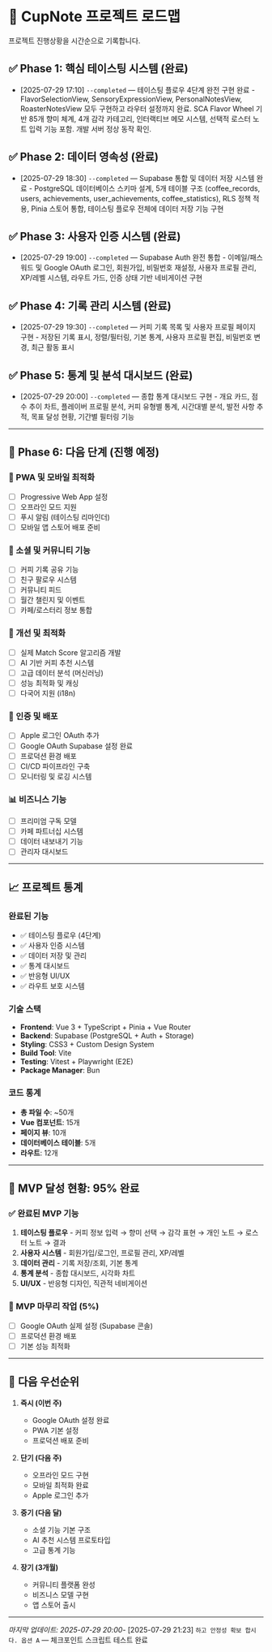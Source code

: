 # 📍 CupNote 프로젝트 로드맵

프로젝트 진행상황을 시간순으로 기록합니다.

## ✅ Phase 1: 핵심 테이스팅 시스템 (완료)
- [2025-07-29 17:10] `--completed` — 테이스팅 플로우 4단계 완전 구현 완료 - FlavorSelectionView, SensoryExpressionView, PersonalNotesView, RoasterNotesView 모두 구현하고 라우터 설정까지 완료. SCA Flavor Wheel 기반 85개 향미 체계, 4개 감각 카테고리, 인터랙티브 메모 시스템, 선택적 로스터 노트 입력 기능 포함. 개발 서버 정상 동작 확인.

## ✅ Phase 2: 데이터 영속성 (완료)
- [2025-07-29 18:30] `--completed` — Supabase 통합 및 데이터 저장 시스템 완료 - PostgreSQL 데이터베이스 스키마 설계, 5개 테이블 구조 (coffee_records, users, achievements, user_achievements, coffee_statistics), RLS 정책 적용, Pinia 스토어 통합, 테이스팅 플로우 전체에 데이터 저장 기능 구현

## ✅ Phase 3: 사용자 인증 시스템 (완료)
- [2025-07-29 19:00] `--completed` — Supabase Auth 완전 통합 - 이메일/패스워드 및 Google OAuth 로그인, 회원가입, 비밀번호 재설정, 사용자 프로필 관리, XP/레벨 시스템, 라우트 가드, 인증 상태 기반 네비게이션 구현

## ✅ Phase 4: 기록 관리 시스템 (완료)
- [2025-07-29 19:30] `--completed` — 커피 기록 목록 및 사용자 프로필 페이지 구현 - 저장된 기록 표시, 정렬/필터링, 기본 통계, 사용자 프로필 편집, 비밀번호 변경, 최근 활동 표시

## ✅ Phase 5: 통계 및 분석 대시보드 (완료)
- [2025-07-29 20:00] `--completed` — 종합 통계 대시보드 구현 - 개요 카드, 점수 추이 차트, 플레이버 프로필 분석, 커피 유형별 통계, 시간대별 분석, 발전 사항 추적, 목표 달성 현황, 기간별 필터링 기능

---

## 🚀 Phase 6: 다음 단계 (진행 예정)

### 📱 PWA 및 모바일 최적화
- [ ] Progressive Web App 설정
- [ ] 오프라인 모드 지원
- [ ] 푸시 알림 (테이스팅 리마인더)
- [ ] 모바일 앱 스토어 배포 준비

### 🤝 소셜 및 커뮤니티 기능
- [ ] 커피 기록 공유 기능
- [ ] 친구 팔로우 시스템
- [ ] 커뮤니티 피드
- [ ] 월간 챌린지 및 이벤트
- [ ] 카페/로스터리 정보 통합

### 🎯 개선 및 최적화
- [ ] 실제 Match Score 알고리즘 개발
- [ ] AI 기반 커피 추천 시스템
- [ ] 고급 데이터 분석 (머신러닝)
- [ ] 성능 최적화 및 캐싱
- [ ] 다국어 지원 (i18n)

### 🔐 인증 및 배포
- [ ] Apple 로그인 OAuth 추가
- [ ] Google OAuth Supabase 설정 완료
- [ ] 프로덕션 환경 배포
- [ ] CI/CD 파이프라인 구축
- [ ] 모니터링 및 로깅 시스템

### 📊 비즈니스 기능
- [ ] 프리미엄 구독 모델
- [ ] 카페 파트너십 시스템
- [ ] 데이터 내보내기 기능
- [ ] 관리자 대시보드

---

## 📈 프로젝트 통계

### 완료된 기능
- ✅ 테이스팅 플로우 (4단계)
- ✅ 사용자 인증 시스템
- ✅ 데이터 저장 및 관리
- ✅ 통계 대시보드
- ✅ 반응형 UI/UX
- ✅ 라우트 보호 시스템

### 기술 스택
- **Frontend**: Vue 3 + TypeScript + Pinia + Vue Router
- **Backend**: Supabase (PostgreSQL + Auth + Storage)
- **Styling**: CSS3 + Custom Design System
- **Build Tool**: Vite
- **Testing**: Vitest + Playwright (E2E)
- **Package Manager**: Bun

### 코드 통계
- **총 파일 수**: ~50개
- **Vue 컴포넌트**: 15개
- **페이지 뷰**: 10개
- **데이터베이스 테이블**: 5개
- **라우트**: 12개

---

## 🎯 MVP 달성 현황: 95% 완료

### ✅ 완료된 MVP 기능
1. **테이스팅 플로우** - 커피 정보 입력 → 향미 선택 → 감각 표현 → 개인 노트 → 로스터 노트 → 결과
2. **사용자 시스템** - 회원가입/로그인, 프로필 관리, XP/레벨
3. **데이터 관리** - 기록 저장/조회, 기본 통계
4. **통계 분석** - 종합 대시보드, 시각화 차트
5. **UI/UX** - 반응형 디자인, 직관적 네비게이션

### 🚧 MVP 마무리 작업 (5%)
- [ ] Google OAuth 실제 설정 (Supabase 콘솔)
- [ ] 프로덕션 환경 배포
- [ ] 기본 성능 최적화

---

## 🚀 다음 우선순위

1. **즉시 (이번 주)**
   - Google OAuth 설정 완료
   - PWA 기본 설정
   - 프로덕션 배포 준비

2. **단기 (다음 주)**
   - 오프라인 모드 구현
   - 모바일 최적화 완료
   - Apple 로그인 추가

3. **중기 (다음 달)**
   - 소셜 기능 기본 구조
   - AI 추천 시스템 프로토타입
   - 고급 통계 기능

4. **장기 (3개월)**
   - 커뮤니티 플랫폼 완성
   - 비즈니스 모델 구현
   - 앱 스토어 출시

---

*마지막 업데이트: 2025-07-29 20:00*- [2025-07-29 21:23] `하고 안정성 확보 합시다. 옵션 A` — 체크포인트 스크립트 테스트 완료
